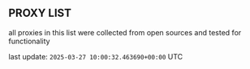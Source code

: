 ## PROXY LIST

all proxies in this list were collected from open sources and tested for functionality

last update: `2025-03-27 10:00:32.463690+00:00` UTC